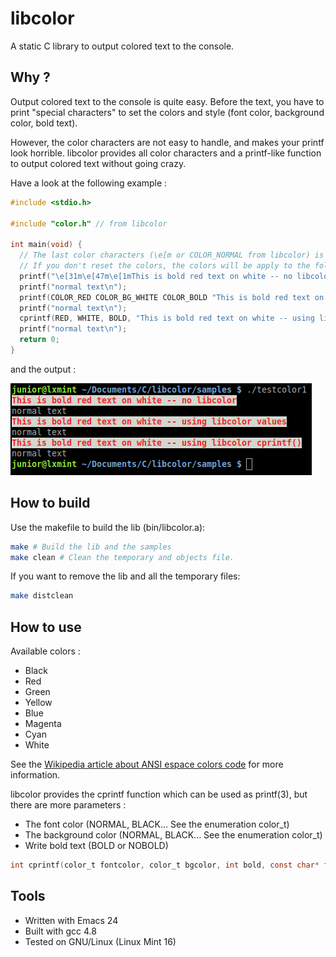 libcolor
========

A static C library to output colored text to the console.

Why ?
-----

Output colored text to the console is quite easy. Before the text, you have to print "special characters" to set the colors and style (font color, background color, bold text).

However, the color characters are not easy to handle, and makes your printf look horrible.
libcolor provides all color characters and a printf-like function to output colored text without going crazy.

Have a look at the following example : 

``` C
#include <stdio.h>

#include "color.h" // from libcolor

int main(void) {
  // The last color characters (\e[m or COLOR_NORMAL from libcolor) is used to reset the colors at the end of the printf.
  // If you don't reset the colors, the colors will be apply to the following printf ("normal text" printf in this example).
  printf("\e[31m\e[47m\e[1mThis is bold red text on white -- no libcolor\e[m\n");
  printf("normal text\n");
  printf(COLOR_RED COLOR_BG_WHITE COLOR_BOLD "This is bold red text on white -- using libcolor values\n" COLOR_NORMAL);
  printf("normal text\n");
  cprintf(RED, WHITE, BOLD, "This is bold red text on white -- using libcolor cprintf()\n");
  printf("normal text\n");
  return 0;
}
```

and the output :

![alt tag](samples/testcolor1_output.png)

How to build
------------

Use the makefile to build the lib (bin/libcolor.a):
``` bash
make # Build the lib and the samples
make clean # Clean the temporary and objects file.
```

If you want to remove the lib and all the temporary files:
``` bash
make distclean
```

How to use
----------

Available colors :
- Black
- Red
- Green
- Yellow
- Blue
- Magenta
- Cyan
- White

See the [Wikipedia article about ANSI espace colors code](http://en.wikipedia.org/wiki/ANSI_escape_code#Colors) for more information.

libcolor provides the cprintf function which can be used as printf(3), but there are more parameters : 
- The font color (NORMAL, BLACK... See the enumeration color_t)
- The background color (NORMAL, BLACK... See the enumeration color_t)
- Write bold text (BOLD or NOBOLD)
``` C
int cprintf(color_t fontcolor, color_t bgcolor, int bold, const char* format, ...);
```
Tools
-----

- Written with Emacs 24
- Built with gcc 4.8
- Tested on GNU/Linux (Linux Mint 16)
